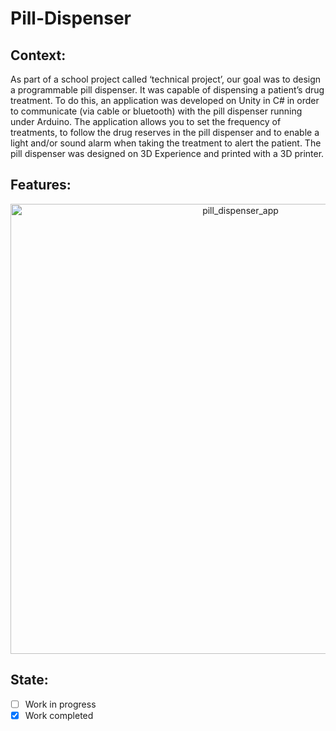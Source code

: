 # Pill-Dispenser
## Context:
As part of a school project called ‘technical project’, our goal was to design a programmable pill dispenser. It was capable of dispensing a patient’s drug treatment. To do this, an application was developed on Unity in C# in order to communicate (via cable or bluetooth) with the pill dispenser running under Arduino. The application allows you to set the frequency of treatments, to follow the drug reserves in the pill dispenser and to enable a light and/or sound alarm when taking the treatment to alert the patient. The pill dispenser was designed on 3D Experience and printed with a 3D printer.
## Features:

<p align="center">
  <img width="720" alt="pill_dispenser_app" src="https://user-images.githubusercontent.com/73184884/192194851-119b0d8e-c188-4769-a67e-69cc5139f70b.jpg">
</p>

## State:
- [ ] Work in progress
- [X] Work completed
